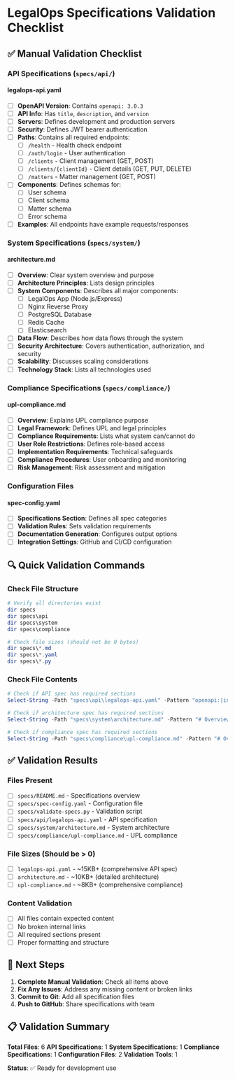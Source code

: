 # LegalOps Specifications Validation Checklist

## ✅ Manual Validation Checklist

### API Specifications (`specs/api/`)

#### legalops-api.yaml
- [ ] **OpenAPI Version**: Contains `openapi: 3.0.3`
- [ ] **API Info**: Has `title`, `description`, and `version`
- [ ] **Servers**: Defines development and production servers
- [ ] **Security**: Defines JWT bearer authentication
- [ ] **Paths**: Contains all required endpoints:
  - [ ] `/health` - Health check endpoint
  - [ ] `/auth/login` - User authentication
  - [ ] `/clients` - Client management (GET, POST)
  - [ ] `/clients/{clientId}` - Client details (GET, PUT, DELETE)
  - [ ] `/matters` - Matter management (GET, POST)
- [ ] **Components**: Defines schemas for:
  - [ ] User schema
  - [ ] Client schema
  - [ ] Matter schema
  - [ ] Error schema
- [ ] **Examples**: All endpoints have example requests/responses

### System Specifications (`specs/system/`)

#### architecture.md
- [ ] **Overview**: Clear system overview and purpose
- [ ] **Architecture Principles**: Lists design principles
- [ ] **System Components**: Describes all major components:
  - [ ] LegalOps App (Node.js/Express)
  - [ ] Nginx Reverse Proxy
  - [ ] PostgreSQL Database
  - [ ] Redis Cache
  - [ ] Elasticsearch
- [ ] **Data Flow**: Describes how data flows through the system
- [ ] **Security Architecture**: Covers authentication, authorization, and security
- [ ] **Scalability**: Discusses scaling considerations
- [ ] **Technology Stack**: Lists all technologies used

### Compliance Specifications (`specs/compliance/`)

#### upl-compliance.md
- [ ] **Overview**: Explains UPL compliance purpose
- [ ] **Legal Framework**: Defines UPL and legal principles
- [ ] **Compliance Requirements**: Lists what system can/cannot do
- [ ] **User Role Restrictions**: Defines role-based access
- [ ] **Implementation Requirements**: Technical safeguards
- [ ] **Compliance Procedures**: User onboarding and monitoring
- [ ] **Risk Management**: Risk assessment and mitigation

### Configuration Files

#### spec-config.yaml
- [ ] **Specifications Section**: Defines all spec categories
- [ ] **Validation Rules**: Sets validation requirements
- [ ] **Documentation Generation**: Configures output options
- [ ] **Integration Settings**: GitHub and CI/CD configuration

## 🔍 Quick Validation Commands

### Check File Structure
```powershell
# Verify all directories exist
dir specs
dir specs\api
dir specs\system
dir specs\compliance

# Check file sizes (should not be 0 bytes)
dir specs\*.md
dir specs\*.yaml
dir specs\*.py
```

### Check File Contents
```powershell
# Check if API spec has required sections
Select-String -Path "specs\api\legalops-api.yaml" -Pattern "openapi:|info:|paths:|components:"

# Check if architecture spec has required sections
Select-String -Path "specs\system\architecture.md" -Pattern "# Overview|## System Components|## Security Architecture"

# Check if compliance spec has required sections
Select-String -Path "specs\compliance\upl-compliance.md" -Pattern "# Overview|## Legal Framework|## Compliance Requirements"
```

## ✅ Validation Results

### Files Present
- [ ] `specs/README.md` - Specifications overview
- [ ] `specs/spec-config.yaml` - Configuration file
- [ ] `specs/validate-specs.py` - Validation script
- [ ] `specs/api/legalops-api.yaml` - API specification
- [ ] `specs/system/architecture.md` - System architecture
- [ ] `specs/compliance/upl-compliance.md` - UPL compliance

### File Sizes (Should be > 0)
- [ ] `legalops-api.yaml` - ~15KB+ (comprehensive API spec)
- [ ] `architecture.md` - ~10KB+ (detailed architecture)
- [ ] `upl-compliance.md` - ~8KB+ (comprehensive compliance)

### Content Validation
- [ ] All files contain expected content
- [ ] No broken internal links
- [ ] All required sections present
- [ ] Proper formatting and structure

## 🎯 Next Steps

1. **Complete Manual Validation**: Check all items above
2. **Fix Any Issues**: Address any missing content or broken links
3. **Commit to Git**: Add all specification files
4. **Push to GitHub**: Share specifications with team

## 📋 Validation Summary

**Total Files**: 6
**API Specifications**: 1
**System Specifications**: 1
**Compliance Specifications**: 1
**Configuration Files**: 2
**Validation Tools**: 1

**Status**: ✅ Ready for development use
